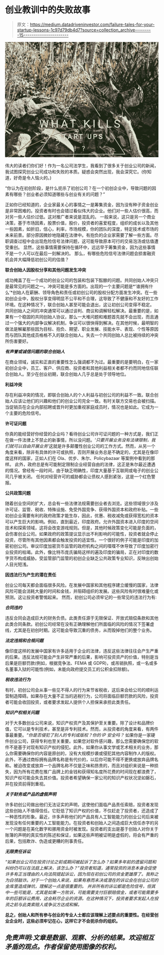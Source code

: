 # 创业教训中的失败故事

> 原文：<https://medium.datadriveninvestor.com/failure-tales-for-your-startup-lessons-1c97d79db4d7?source=collection_archive---------15----------------------->

![](img/4b28ef198b1ca6d156c8ea593436df41.png)

伟大的读者们你们好！作为一名公司法学生，我看到了很多关于创业公司的新闻，我试图探究创业公司成功和失败的本质。疑惑会突然出现，我会深究它。(你知道，好奇是令人恼火的。)

“你认为在初创阶段，是什么扼杀了初创公司？在一个初创企业中，导致问题的因素有哪些？创业者必须知道哪些与创业有关的问题？”

正如你已经知道的，企业家最关心的事情之一是筹集资金，因为没有种子资金创业是非常困难的。投资者有时也会错过看似伟大的企业。他们对一些人估价很高，而对另一些人估价过低。这对推广者来说是混乱的。
一般来说，这只是另一个商业决策，基于市场因素，股票价值，股价，投资者的喜爱程度，组织的成长以及其他一些因素，如折旧，信心，利率，市场规模，你的团队的深度，特定技术或市场的未来前景。部分原因微妙地隐藏在法律中。有抱负的企业家需要了解一些方面。尽职调查过程中会出现危险信号法律问题，这可能导致原本可行的交易泡汤或估值遭受重创。
显然，这些事情需要保持在循环中，远远早于筹集资金，因为这些事情不是一个人可以在最后一刻解决的。
那么，有哪些危险信号法律问题会损害融资机会并大幅降低初创公司的估值？

**联合创始人因股权分享和其他问题发生冲突**

成功掩盖了在一个成功的创业公司的包装和包装下酝酿的问题。共同创始人冲突只是最常见的问题之一。冲突可能是多方面的。出现的一个主要问题是*‘谁拥有什么’*创始人在薪酬、领导角色和责任或初创公司的股权分配方面发生冲突。在一些初创企业中，股权分享变得明显不公平和不合理，这导致了不健康和不友好的工作环境。在这种情况下，联合创始人甚至可能会退出，这让初创公司变得不稳定。
共同创始人之间的冲突通常可以通过谈判、商议和调解轻松解决。最重要的是，如果有一个稳固的共同创始人协议，那么一大堆问题和难题首先就不会出现，而且通过一个强大的内部争议解决机制，争议可以很快得到解决。在其他时候，最明智的做法是解雇那些因为目标、抱负、期望、职业发展、技能水平、表现、个性等原因而与团队其他成员格格不入的联合创始人。失去一个共同创始人总比被持续的冲突所伤害要好。

***有声誉或诚信问题的联合创始人***

在商业领域，诚实和正直的重要性怎么强调都不为过。最重要的是要明白，在一家初创企业中，员工、客户、供应商、投资者和其他利益相关者都不约而同地信任联合创始人。至少在创业初期，联合创始人几乎总是处于领导地位。

**利益冲突**

存在利益冲突的情况，即联合创始人的个人利益与初创公司的利益不一致。联合创始人应该让他们的兴趣和他们的创业公司完全一致。有时关联方交易也会被扫描。当促销员在企业内部招聘或晋升时更加重视家庭成员时，情况也是如此。它成为一个主要的危险信号。

**许可证问题**

你真的能经营好你经营的企业吗？看待创业公司许可证问题的一种方式是，我们正在做一件法律上不禁止的新事情，所以没问题。*‘只要开展业务没有法律限制，我们就可以自由开展业务*’这就是许多颠覆性创业公司的工作方式。然而，从另一个角度来看，除非有具体的许可或执照，否则开展业务总是不确定的，尤其是在像印度这样的国家，正如人们在 Ola、优步、朱尔、Policybazaar 等案例中看到的那样。
此外，政府总是有可能制定限制企业经营自由的法律，这正是朱尔最近遭遇的情况。曾经有一段时间，由于缺乏明确性，印度大量基于互联网或电子的创业公司几乎被关闭。
任何对经营许可的威胁都会让债权人感到紧张，这是一个红色警报。

**公共政策问题**

随着创业空间的扩大，总会有一些法律法规需要创业者去浏览。这些领域很少涉及许可证、监管、税收、特殊设施、免受外国竞争、获得外国资本和政府补贴。一些初创企业需要有利的政府政策才能生存，因此，优惠、税收减免或获得宽松的资本可以产生巨大的影响。例如，直到最近，印度政府。允许外国资本进入印度的空间技术和探索领域，这将会改变游戏规则。但是，其他时候政策变化可能是负面的，会伤害创业公司。如果政府的政策提议显示出不利影响的可能性，投资者就会停止投资，尽管所有其他因素都会触发投资的适宜性。一个很好的例子可能是印度的加密初创公司。审议印度加密货币监管的政府机构之间的喋喋不休导致了印度加密行业投资的枯竭。此外，像比特币庞氏骗局这样的遍及印度的骗局，正在对印度的数字货币构成威胁。受监管部门监管的初创企业缺乏公共政策专业知识，反映出创始人目光短浅。

**因违法行为产生的潜在责任**

创业公司每天都会面临很多风险。在发展中国家和其他程序建立缓慢的国家，法律风险可能会消耗大量的时间和金钱，并阻碍组织的发展。这些风险有时很难量化或预测。这让投资者警惕起来。
然而，初创公司必须牢记的一些常见的违法行为有:

***合同违约***

违反合同会造成巨大的财务负债。此类责任源于无限保证、开放式赔偿条款和其他此类合同条款。初创公司经常在没有正确理解他们所面临的风险的情况下签署虚线，尤其是在初创时期。这可能会导致沉重的债务，从而毁掉他们的整个业务。

***法定违规和合规问题***

像印度这样的发展中国家有许多适用于企业的法律，违反这些法律往往会产生严重的后果。违反法规可能会产生非常严重的后果，影响可投资资产的价值，特别是当后果是巨额罚款(例如，根据竞争法、FEMA 或 GDPR)，或吊销执照，或一名或多名董事入狱的可能性(例如，未能向政府提交员工的公积金扣除额)。

***税收违法行为***

有时，初创公司会从事一些见不得人的行为来节省税收，这后来会给公司的顺利运营制造障碍。如果存在大量不正当的逃税行为，公司将面临巨额罚款的风险，投资者可能会收回投资，或者要求发起人提供个人担保来承担此类责任。

***知识产权相关问题***

对于大多数创业公司来说，知识产权资产及其保护至关重要。除了设计和品牌价值，它可以是专利技术，甚至是非专利技术。然而，从投资者的角度来看，有两件事最重要。*“你是否侵犯了别人的专利或版权？你的 IP 安全吗？*
如果你是一家硬件创业公司，获得专利也至关重要。如果您对软件感兴趣，那么您需要确保您的软件不是基于对现有知识产权的侵犯。此外，如果你从事文学或艺术相关的业务，那么你需要确保你的内容是原创的，没有大规模抄袭或侵犯其他内容制作人的版权。
此外，不通过商标拥有品牌名称是有代价的，以后你可能不得不更换或放弃品牌名称。被迫改变或放弃一个品牌名称不仅是乏味和昂贵的，而且对组织来说是一种损失，因为所有花费在推广品牌上的金钱和获得知名度所花费的时间现在都浪费了，知识产权可能会失去其价值。投资者希望确保一家公司的知识产权状况坚如磐石，并在投资前得到重视。

***关于财务或产品的虚假声明***

许多初创公司做出他们无法证实的声明，这使他们面临产品责任索赔，投资者发现这些创始人不值得信任。它贬低了知识产权的价值，不仅赶走了投资者，还造成了一种恶性的形象。最近，许多声称他们的产品具有人工智能能力的创业公司后来被发现没有任何重要的人工智能能力。在投资者和创始人之间造成巨大信任赤字的另一个问题是在美化数字和挪用资金时被发现。投资者的支出是基于创始人对你关于账簿的声明的真实性的陈述和保证，如果这些声明被证明是虚假的，将会有严重的后果，包括欺诈、伪造或更糟的刑事责任。

***无限责任诉讼***

*“如果创业公司在投资讨论之前或期间被起诉了怎么办？如果多年前的遗留问题和纠纷仍可以在法庭上解决，该怎么办？”投资者知道，通常投资的消息本身会促使许多有正当理由的人向法院提起诉讼，因为现在初创公司的资金更雄厚了。我称之为白领敲诈。对于一个创始人来说，如果有悬而未决或潜在的诉讼会在创业公司的金库里造成弹坑，理解这一点是很重要的。
并非所有的诉讼都是危险信号，但其中一些可能是，尤其是如果一方败诉，可能需要支付巨额赔偿金，或者可能需要多年的巨额诉讼费用，这会耗尽企业的资源。在这种情况下，投资者要求发起人在投资之前与此类索赔人或争议方达成和解。*

**总之，创始人和所有参与创业的专业人士都应该理解上述要点的重要性。在经营创业企业时，这些必须牢记在心，这样它才不会扼杀你的组织。**

## ***免责声明:文章是数据、观察、分析的结果。欢迎相互矛盾的观点。作者保留使用图像的权利。***